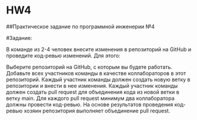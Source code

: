 # HW4

##Практическое задание по программной инженерии №4

#Задание:

В команде из 2-4 человек внесите изменения в репозиторий на GitHub и проведите код-ревью изменений. Для этого:

Выберите репозиторий на GitHub, с которым вы будете работать.
Добавьте всех участников команды в качестве коллабораторов в этот репозиторий.
Каждый участник команды должен создать новую ветку в репозитории и внести в нее изменения.
Каждый участник команды должен создать pull request для объединения кода из новой ветки в ветку main.
Для каждого pull request минимум два коллаборатора должны провести код-ревью.
На основе результатов проведения код-ревью хозяин репозитория выполняет объединение pull request.
